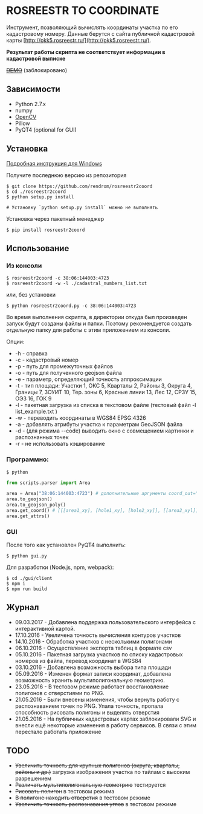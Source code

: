ROSREESTR TO COORDINATE
=======================
Инструмент, позволяющий вычислять координаты участка по его кадастровому номеру.
Данные берутся с сайта публичной кадастровой карты [http://pkk5.rosreestr.ru/](http://pkk5.rosreestr.ru/).

__Результат работы скрипта не соответствует информации в кадастровой выписке__

~~[DEMO](http://geonote.ru/pkk/)~~ (заблокировано)

## Зависимости

* Python 2.7.x
* numpy
* [OpenCV](http://opencv.org/)
* Pillow
* PyQT4 (optional for GUI)

## Установка
[Подробная инструкция для Windows](https://github.com/rendrom/rosreestr2coord/wiki/Instruction)

Получите последнюю версию из репозитория

    $ git clone https://github.com/rendrom/rosreestr2coord
    $ cd ./rosreestr2coord
    $ python setup.py install

    # Установку `python setup.py install` можно не выполнять

Установка через пакетный менеджер

    $ pip install rosreestr2coord

## Использование

### Из консоли

    $ rosreestr2coord -c 38:06:144003:4723
    $ rosreestr2coord -w -l ./cadastral_numbers_list.txt 

   или, без установки

    $ python rosreestr2coord.py -c 38:06:144003:4723
    
Во время выполнения скрипта, в директории откуда был произведен запуск будут созданы файлы и папки. 
Поэтому рекомендуется создать отдельную папку для работы с этим приложением из консоли. 
    
Опции:

  * -h - справка
  * -c - кадастровый номер
  * -p - путь для промежуточных файлов
  * -o - путь для полученного  geojson файла
  * -e - параметр, определяющий точность аппроксимации
  * -t - тип площади: Участки 1, ОКС 5, Кварталы 2, Районы 3, Округа 4, Границы 7, ЗОУИТ 10, Тер. зоны 6, Красные линии 13, Лес 12, СРЗУ 15, ОЭЗ 16, ГОК 9
  * -l - пакетная загрузка из списка в текстовом файле (тестовый файл -l list_example.txt )
  * -w - переводить координаты в WGS84 EPSG:4326
  * -a - добавлять атрибуты участка к параметрам GeoJSON файла
  * -d - (для режима --code) выводить окно с совмещением картинки и распознанных точек
  * -r - не использовать кэширование
    
### Программно:
    $ python

```python
from scripts.parser import Area

area = Area("38:06:144003:4723") # дополнительные аргументы coord_out="EPSG:4326", area_type=1, media-path=MEDIA, 
area.to_geojson()
area.to_geojson_poly()
area.get_coord() # [[[area1_xy], [hole1_xy], [hole2_xy]], [[area2_xyl]]]
area.get_attrs()
```

### GUI

После того как установлен PyQT4 выполнить:

    $ python gui.py

Для разработки (Node.js, npm, webpack):
    
    $ cd ./gui/client
    $ npm i
    $ npm run build

    
## Журнал
* 09.03.2017 - Добавлена поддержка пользовательского интерфейса с интерактивной картой.
* 17.10.2016 - Увеличена точность вычисления контуров участков
* 14.10.2016 - Обработка участков с несколькими полигонами
* 06.10.2016 - Осуществление экспорта таблиц в формате csv
* 05.10.2016 - Пакетная загрузка участков по списку кадастровых номеров из файла, перевод координат в WGS84
* 03.10.2016 - Добавлена возможность выбора типа площади
* 05.09.2016 - Изменен формат записи координат, добавлена возможность хранить мультиполигональную геометрию. 
* 23.05.2016 - В тестовом режиме работает восстановление полигонов с отверстиями по PNG.
* 21.05.2016 - Были внесены изменения, чтобы вернуть работу с распознаванием точек по PNG. Упала точность, пропала способность рисовать полигоны и выделять отверстия
* 21.05.2016 - На публичных кадастровых картах заблокировали SVG и внесли ещё некоторые изменения в работу сервисов. В связи с этим перестало работать приложение

## TODO
* ~~Увеличить точность для крупных полигонов (округа, кварталы, районы и др.)~~ загрузка изображения участка по тайлам с высоким разрешением
* ~~Различать мультиполигональную геометрию~~ тестируется
* ~~Рисовать полигон~~ в тестовом режима
* ~~В полигоне находить отверстия~~ в тестовом режиме
* ~~Увеличить точность распознавания углов~~ в тестовом режиме
